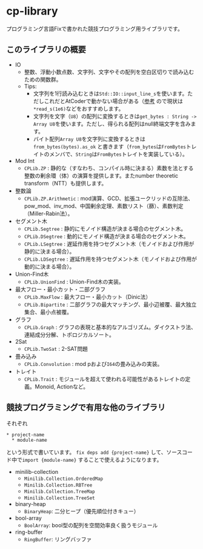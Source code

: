 # cp-library

プログラミング言語Fixで書かれた競技プログラミング用ライブラリです。

## このライブラリの概要

* IO
  * 整数、浮動小数点数、文字列、文字やその配列を空白区切りで読み込むための関数群。
  * Tips:
    * 文字列を1行読み込むときは`Std::IO::input_line_s`を使います。ただしこれだとAtCoderで動かない場合がある（[参考](https://atcoder.jp/contests/language-test-202505/submissions/68392256) ので現状は`*read_s(1e6)`などをおすすめします。
    * 文字列を文字（`U8`）の配列に変換するときは`get_bytes : String -> Array U8`を使います。ただし、得られる配列はnull終端文字を含みます。
    * バイト配列`Array U8`を文字列に変換するときは`from_bytes(bytes).as_ok` と書きます（`from_bytes`は`FromBytes`トレイトのメンバで、`String`は`FromBytes`トレイトを実装している）。
* Mod Int
  * `CPLib.ZP` : 静的な（すなわち、コンパイル時に決まる）素数を法とする整数の剰余環（体）の演算を提供します。またnumber theoretic transform（NTT）も提供します。
* 整数論
  * `CPLib.ZP.Arithmetic` : mod演算、GCD、拡張ユークリッドの互除法、pow_mod、inv_mod、中国剰余定理、素数リスト（篩）、素数判定（Miller-Rabin法）。
* セグメント木
  * `CPLib.Segtree` : 静的にモノイド構造が決まる場合のセグメント木。
  * `CPLib.DSegtree` : 動的にモノイド構造が決まる場合のセグメント木。
  * `CPLib.LSegtree` : 遅延作用を持つセグメント木（モノイドおよび作用が静的に決まる場合）。
  * `CPLib.LDSegtree` : 遅延作用を持つセグメント木（モノイドおよび作用が動的に決まる場合）。
* Union-Find木
  * `CPLib.UnionFind` : Union-Find木の実装。
* 最大フロー・最小カット・二部グラフ
  * `CPLib.MaxFlow` : 最大フロー・最小カット（Dinic法）
  * `CPLib.Bipartite` : 二部グラフの最大マッチング、最小辺被覆、最大独立集合、最小点被覆。
* グラフ
  * `CPLib.Graph` : グラフの表現と基本的なアルゴリズム。ダイクストラ法、連結成分分解、トポロジカルソート。
* 2Sat
  * `CPLib.TwoSat` : 2-SAT問題
* 畳み込み
  * `CPLib.Convolution` : mod pおよび`I64`の畳み込みの実装。
* トレイト
  * `CPLib.Trait` : モジュールを超えて使われる可能性があるトレイトの定義。Monoid, Actionなど。


## 競技プログラミングで有用な他のライブラリ

それぞれ
```
* project-name
  * module-name
```
という形式で書いています。
`fix deps add {project-name}` して、ソースコード中で`import {module-name}` することで使えるようになります。

* minilib-collection
  * `Minilib.Collection.OrderedMap`
  * `Minilib.Collection.RBTree`
  * `Minilib.Collection.TreeMap`
  * `Minilib.Collection.TreeSet`
* binary-heap
  * `BinaryHeap`: 二分ヒープ（優先順位付きキュー）
* bool-array
  * `BoolArray`: bool型の配列を空間効率良く扱うモジュール
* ring-buffer
  * `RingBuffer`: リングバッファ